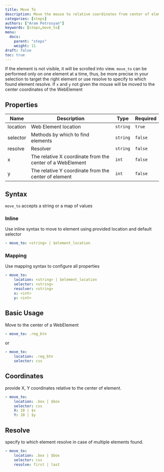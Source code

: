 ```yaml
---
title: Move To
description: Move the mouse to relative coordinates from center of element
categories: [steps]
authors: ["Aram Petrosyan"]
keywords: [steps,move_to]
menu:
  docs:
    parent: "steps"
    weight: 11
draft: false
toc: true    
---
```


If the element is not visible, it will be scrolled into view. `move_to` can be performed only on one element at a time, thus, be more precise in your selection to target the right element or use resolve to specify to which found element resolve. If `x` and `y` not given the mouse will be moved to the center coordinates of the WebElement

## Properties

Name|Description|Type|Required
---|---|---|---
location|Web Element location|`string`|`true`
selector|Methods by which to find elements|`string`|`false`
resolve|Resolver|`string`|`false`
x|The relative X coordinate from the center of a WebElement|`int`|`false`
y|The relative Y coordinate from the center of element|`int`|`false`

## Syntax

`move_to` accepts a string or a map of values

### Inline

Use inline syntax to move to element using provided location and default selector

```yaml
- move_to: <string> | $element_location
```

### Mapping

Use mapping syntax to configure all properties

```yaml
- move_to:
    location: <string> | $element_location
    selector: <string>
    resolver: <string>
    x: <int>
    y: <int>
```

## Basic Usage

Move to the center of a WebElement

```yaml
- move_to: .reg_btn
```

or

```yaml
- move_to:
    location: .reg_btn
    selector: css
```

## Coordinates

provide X, Y coordinates relative to the center of element.
```yaml
- move_to:
    location: .box | $box
    selector: css
    X: 10 | $x
    Y: 10 | $y

```

## Resolve

specify to which element resolve in case of multiple elements found.
```yaml
- move_to:
    location: .box | $box
    selector: css
    resolve: first | last

```
